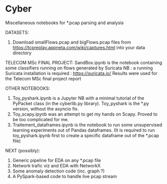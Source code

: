 # Cyber

Miscellaneous notebooks for *.pcap parsing and analysis

DATASETS:
1. Download smallFlows.pcap and bigFlows.pcap files from https://tcpreplay.appneta.com/wiki/captures.html into your data directory

TELECOM MSc FINAL PROJECT:
SandBox.ipynb is the notebook containing some classifiers running on flows generated by Suricata
NB : a running Suricata installation is required : https://suricata.io/
Results were used for the Telecom MSc final project report

OTHER NOTEBOOKS:
1. Toy_pyshark.ipynb is a Jupyter NB with a minimal tutorial of the PyPacket class (in the cyberlib.py library).  Toy_pyshark is the *.py version, without the asyncio fix.
2. Toy_scapy.ipynb was an attempt to get my hands on Scapy. Proved to be too complicated for me.
3. Traitement_dataframes.ipynb is the notebook to run some unsupervised learning experiments out of Pandas dataframes. (It is required to run toy_pyshark.ipynb first to create a specific dataframe out of the *.pcap file)

NEXT (possibly):
1. Generic pipeline for EDA on any *.pcap file
2. Network trafic viz and EDA with NetworkX
3. Some anomaly detection code (inc. graph ?)
4. A PySpark-based code to handle live pcap stream
